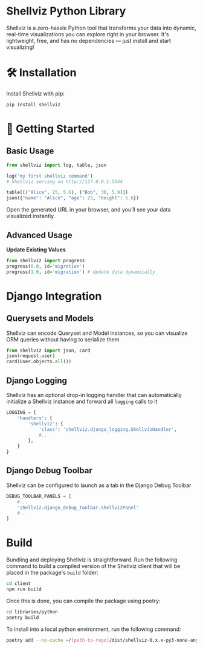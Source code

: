 # Shellviz Python Library

Shellviz is a zero-hassle Python tool that transforms your data into dynamic, real-time visualizations you can explore right in your browser. It's lightweight, free, and has no dependencies — just install and start visualizing!

# 🛠️ Installation

Install Shellviz with pip:

```bash
pip install shellviz
```

# 🔧 Getting Started

## Basic Usage
```python
from shellviz import log, table, json

log('my first shellviz command')
# Shellviz serving on http://127.0.0.1:5544

table([("Alice", 25, 5.6), ("Bob", 30, 5.9)])
json({"name": "Alice", "age": 25, "height": 5.6})
```
Open the generated URL in your browser, and you’ll see your data visualized instantly.

## Advanced Usage

**Update Existing Values**
```python
from shellviz import progress
progress(0.0, id='migration')
progress(1.0, id='migration') # Update data dynamically
```

# Django Integration

## Querysets and Models

Shellviz can encode Queryset and Model instances, so you can visualize ORM queries without having to serialize them

```python
from shellviz import json, card
json(request.user)
card(User.objects.all())
```

## Django Logging

Shellviz has an optional drop-in logging handler that can automatically initialize a Shellviz instance and forward all `logging` calls to it

```python
LOGGING = {
    'handlers': {
        'shellviz': {
            'class': 'shellviz.django_logging.ShellvizHandler',
            #...
        },
    }
}
```

## Django Debug Toolbar

Shellviz can be configured to launch as a tab in the Django Debug Toolbar

```python
DEBUG_TOOLBAR_PANELS = [
    #...
    'shellviz.django_debug_toolbar.ShellvizPanel'
    #...
]
```

# Build
Bundling and deploying Shellviz is straightforward. Run the following command to build a compiled version of the Shellviz client that will be placed in the package's `build` folder:

```bash
cd client
npm run build
```

Once this is done, you can compile the package using poetry:
```bash
cd libraries/python
poetry build
```
To install into a local python environment, run the following command:

```bash
poetry add --no-cache ~/[path-to-repo]/dist/shellviz-0.x.x-py3-none-any.whl
```